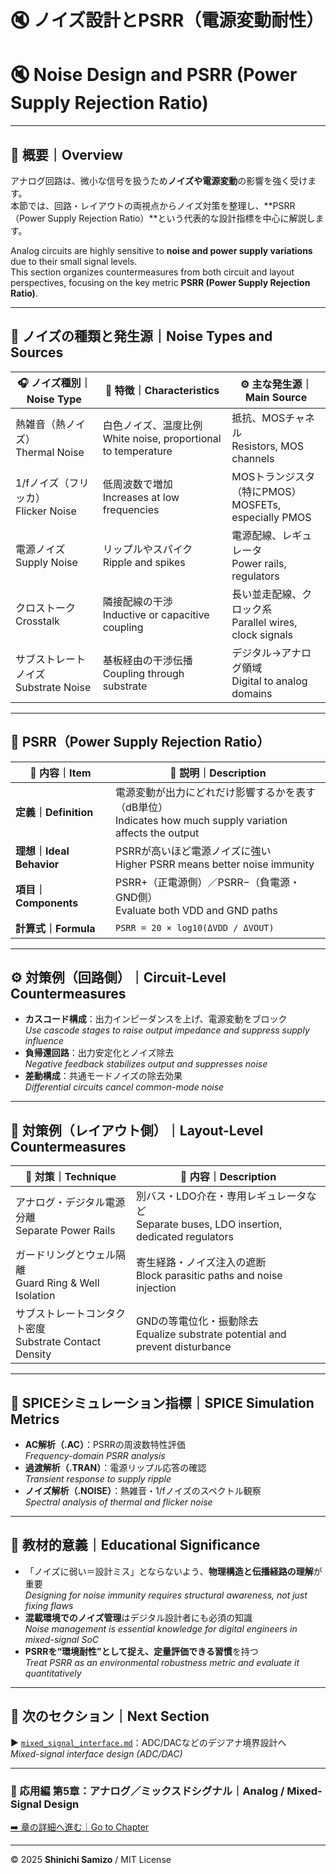 # 🔇 ノイズ設計とPSRR（電源変動耐性）  
# 🔇 Noise Design and PSRR (Power Supply Rejection Ratio)

---

## 📘 概要｜Overview

アナログ回路は、微小な信号を扱うため**ノイズや電源変動**の影響を強く受けます。  
本節では、回路・レイアウトの両視点からノイズ対策を整理し、**PSRR（Power Supply Rejection Ratio）**という代表的な設計指標を中心に解説します。

Analog circuits are highly sensitive to **noise and power supply variations** due to their small signal levels.  
This section organizes countermeasures from both circuit and layout perspectives, focusing on the key metric **PSRR (Power Supply Rejection Ratio)**.

---

## 🧭 ノイズの種類と発生源｜Noise Types and Sources

| 🎧 **ノイズ種別｜Noise Type** | 📘 **特徴｜Characteristics** | ⚙️ **主な発生源｜Main Source** |
|------------------------------|------------------------------|-----------------------------|
| 熱雑音（熱ノイズ）<br>Thermal Noise | 白色ノイズ、温度比例<br>White noise, proportional to temperature | 抵抗、MOSチャネル<br>Resistors, MOS channels |
| 1/fノイズ（フリッカ）<br>Flicker Noise | 低周波数で増加<br>Increases at low frequencies | MOSトランジスタ（特にPMOS）<br>MOSFETs, especially PMOS |
| 電源ノイズ<br>Supply Noise | リップルやスパイク<br>Ripple and spikes | 電源配線、レギュレータ<br>Power rails, regulators |
| クロストーク<br>Crosstalk | 隣接配線の干渉<br>Inductive or capacitive coupling | 長い並走配線、クロック系<br>Parallel wires, clock signals |
| サブストレートノイズ<br>Substrate Noise | 基板経由の干渉伝播<br>Coupling through substrate | デジタル→アナログ領域<br>Digital to analog domains |

---

## 🧪 PSRR（Power Supply Rejection Ratio）

| 🧩 **内容｜Item** | 📘 **説明｜Description** |
|------------------|--------------------------|
| **定義｜Definition** | 電源変動が出力にどれだけ影響するかを表す（dB単位）<br>Indicates how much supply variation affects the output |
| **理想｜Ideal Behavior** | PSRRが高いほど電源ノイズに強い<br>Higher PSRR means better noise immunity |
| **項目｜Components** | PSRR+（正電源側）／PSRR−（負電源・GND側）<br>Evaluate both VDD and GND paths |
| **計算式｜Formula** | `PSRR = 20 × log10(ΔVDD / ΔVOUT)` |

---

## ⚙️ 対策例（回路側）｜Circuit-Level Countermeasures

- **カスコード構成**：出力インピーダンスを上げ、電源変動をブロック  
  *Use cascode stages to raise output impedance and suppress supply influence*
- **負帰還回路**：出力安定化とノイズ除去  
  *Negative feedback stabilizes output and suppresses noise*
- **差動構成**：共通モードノイズの除去効果  
  *Differential circuits cancel common-mode noise*

---

## 🧱 対策例（レイアウト側）｜Layout-Level Countermeasures

| 🧩 **対策｜Technique** | 📘 **内容｜Description** |
|-----------------------|--------------------------|
| アナログ・デジタル電源分離<br>Separate Power Rails | 別バス・LDO介在・専用レギュレータなど<br>Separate buses, LDO insertion, dedicated regulators |
| ガードリングとウェル隔離<br>Guard Ring & Well Isolation | 寄生経路・ノイズ注入の遮断<br>Block parasitic paths and noise injection |
| サブストレートコンタクト密度<br>Substrate Contact Density | GNDの等電位化・振動除去<br>Equalize substrate potential and prevent disturbance |

---

## 🧰 SPICEシミュレーション指標｜SPICE Simulation Metrics

- **AC解析（.AC）**：PSRRの周波数特性評価  
  *Frequency-domain PSRR analysis*
- **過渡解析（.TRAN）**：電源リップル応答の確認  
  *Transient response to supply ripple*
- **ノイズ解析（.NOISE）**：熱雑音・1/fノイズのスペクトル観察  
  *Spectral analysis of thermal and flicker noise*

---

## 🎯 教材的意義｜Educational Significance

- 「ノイズに弱い＝設計ミス」とならないよう、**物理構造と伝播経路の理解**が重要  
  *Designing for noise immunity requires structural awareness, not just fixing flaws*
- **混載環境でのノイズ管理**はデジタル設計者にも必須の知識  
  *Noise management is essential knowledge for digital engineers in mixed-signal SoC*
- **PSRRを“環境耐性”として捉え、定量評価できる習慣**を持つ  
  *Treat PSRR as an environmental robustness metric and evaluate it quantitatively*

---

## 🔗 次のセクション｜Next Section

▶️ [`mixed_signal_interface.md`](./mixed_signal_interface.md)：ADC/DACなどのデジアナ境界設計へ  
*Mixed-signal interface design (ADC/DAC)*

---

### 📘 応用編 第5章：アナログ／ミックスドシグナル｜Analog / Mixed-Signal Design  
[➡️ 章の詳細へ進む｜Go to Chapter](./README.md)

---

© 2025 **Shinichi Samizo** / MIT License
